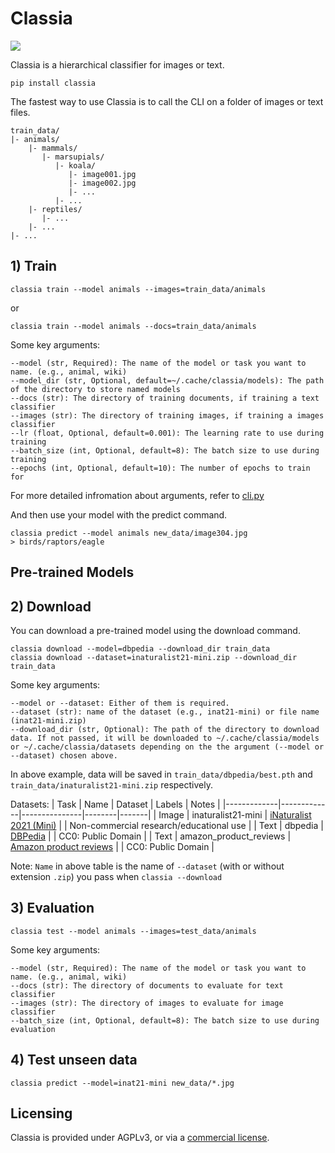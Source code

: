 # Classia

![](https://img.shields.io/pypi/pyversions/name)

Classia is a hierarchical classifier for images or text.

```shell
pip install classia
```

The fastest way to use Classia is to call the CLI on a folder of images or text files.

```shell
train_data/
|- animals/
    |- mammals/
       |- marsupials/
          |- koala/
             |- image001.jpg 
             |- image002.jpg
             |- ...
          |- ...
    |- reptiles/
       |- ...
    |- ...
|- ...
```
## 1) Train
```shell
classia train --model animals --images=train_data/animals
```

or

```shell
classia train --model animals --docs=train_data/animals
```

Some key arguments:
```shell
--model (str, Required): The name of the model or task you want to name. (e.g., animal, wiki)
--model_dir (str, Optional, default=~/.cache/classia/models): The path of the directory to store named models
--docs (str): The directory of training documents, if training a text classifier
--images (str): The directory of training images, if training a images classifier
--lr (float, Optional, default=0.001): The learning rate to use during training
--batch_size (int, Optional, default=8): The batch size to use during training
--epochs (int, Optional, default=10): The number of epochs to train for
```

For more detailed infromation about arguments, refer to 
[cli.py](src/classia/cli.py)

And then use your model with the predict command.

```shell
classia predict --model animals new_data/image304.jpg
> birds/raptors/eagle
```

## Pre-trained Models


## 2) Download
You can download a pre-trained model using the download command.

```shell
classia download --model=dbpedia --download_dir train_data
classia download --dataset=inaturalist21-mini.zip --download_dir train_data
```
Some key arguments:
```shell
--model or --dataset: Either of them is required.
--dataset (str): name of the dataset (e.g., inat21-mini) or file name (inat21-mini.zip)
--download_dir (str, Optional): The path of the directory to download data. If not passed, it will be downloaded to ~/.cache/classia/models or ~/.cache/classia/datasets depending on the the argument (--model or --dataset) chosen above.
```
In above example, data will be saved in `train_data/dbpedia/best.pth` and `train_data/inaturalist21-mini.zip` respectively.

Datasets:
| Task | Name | Dataset | Labels | Notes |
|-------------|-------------|---------------|--------|-------|
| Image | inaturalist21-mini  | [iNaturalist 2021 (Mini)](https://github.com/visipedia/inat_comp/tree/master/2021) |        | Non-commercial research/educational use |
| Text | dbpedia | [DBPedia](https://www.kaggle.com/datasets/danofer/dbpedia-classes) |        | CC0: Public Domain |
| Text | amazon_product_reviews | [Amazon product reviews](https://www.kaggle.com/datasets/kashnitsky/hierarchical-text-classification) |        | CC0: Public Domain |

Note: `Name` in above table is the name of `--dataset` (with or without extension `.zip`) you pass when  `classia --download`

## 3) Evaluation

```shell
classia test --model animals --images=test_data/animals
```

Some key arguments:
```shell
--model (str, Required): The name of the model or task you want to name. (e.g., animal, wiki)
--docs (str): The directory of documents to evaluate for text classifier
--images (str): The directory of images to evaluate for image classifier
--batch_size (int, Optional, default=8): The batch size to use during evaluation
```

## 4) Test unseen data
```shell
classia predict --model=inat21-mini new_data/*.jpg
```


## Licensing

Classia is provided under AGPLv3, or via a [commercial license](https://shop.aiml.team/products/classia). 